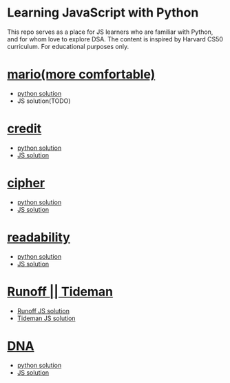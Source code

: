 # Learning JavaScript with Python

This repo serves as a place for JS learners who are familiar with Python, and for whom love to explore DSA. The content is inspired by Harvard CS50 curriculum. For educational purposes only.

# <a href="https://cs50.harvard.edu/college/2021/fall/psets/1/mario/more/">mario(more comfortable)</a>
- <a href="/mario(more comfortable)/mario.py">python solution</a>
- JS solution(TODO)

# <a href="https://cs50.harvard.edu/college/2021/fall/psets/1/credit/">credit</a>
- <a href="/credit/credit.py">python solution</a>
- <a href="/credit/credit.js">JS solution</a>

# <a href="https://cs50.harvard.edu/college/2021/fall/psets/2/substitution/">cipher</a>
- <a href="/cipher/cipher.py">python solution</a>
- <a href="/cipher/cipher.js">JS solution</a>

# <a href="https://cs50.harvard.edu/college/2021/fall/psets/2/readability/">readability</a>
- <a href="/readability/readability.py">python solution</a>
- <a href="/readability/readability.js">JS solution</a>

# <a href="https://cs50.harvard.edu/college/2021/fall/psets/3/">Runoff || Tideman</a>
- <a href="/runoff & tideman/runoff.js">Runoff JS solution</a>
- <a href="/runoff & tideman/tideman.js">Tideman JS solution</a>

# <a href="https://cs50.harvard.edu/college/2021/fall/psets/6/dna/">DNA</a>
- <a href="/DNA">python solution</a>
- <a href="/DNA">JS solution</a>






